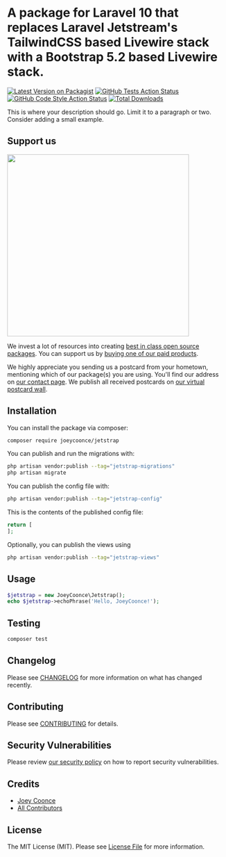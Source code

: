 # A package for Laravel 10 that replaces Laravel Jetstream's TailwindCSS based Livewire stack with a Bootstrap 5.2 based Livewire stack.

[![Latest Version on Packagist](https://img.shields.io/packagist/v/joeycoonce/jetstrap.svg?style=flat-square)](https://packagist.org/packages/joeycoonce/jetstrap)
[![GitHub Tests Action Status](https://img.shields.io/github/actions/workflow/status/joeycoonce/jetstrap/run-tests.yml?branch=main&label=tests&style=flat-square)](https://github.com/joeycoonce/jetstrap/actions?query=workflow%3Arun-tests+branch%3Amain)
[![GitHub Code Style Action Status](https://img.shields.io/github/actions/workflow/status/joeycoonce/jetstrap/fix-php-code-style-issues.yml?branch=main&label=code%20style&style=flat-square)](https://github.com/joeycoonce/jetstrap/actions?query=workflow%3A"Fix+PHP+code+style+issues"+branch%3Amain)
[![Total Downloads](https://img.shields.io/packagist/dt/joeycoonce/jetstrap.svg?style=flat-square)](https://packagist.org/packages/joeycoonce/jetstrap)

This is where your description should go. Limit it to a paragraph or two. Consider adding a small example.

## Support us

[<img src="https://github-ads.s3.eu-central-1.amazonaws.com/jetstrap.jpg?t=1" width="419px" />](https://spatie.be/github-ad-click/jetstrap)

We invest a lot of resources into creating [best in class open source packages](https://spatie.be/open-source). You can support us by [buying one of our paid products](https://spatie.be/open-source/support-us).

We highly appreciate you sending us a postcard from your hometown, mentioning which of our package(s) you are using. You'll find our address on [our contact page](https://spatie.be/about-us). We publish all received postcards on [our virtual postcard wall](https://spatie.be/open-source/postcards).

## Installation

You can install the package via composer:

```bash
composer require joeycoonce/jetstrap
```

You can publish and run the migrations with:

```bash
php artisan vendor:publish --tag="jetstrap-migrations"
php artisan migrate
```

You can publish the config file with:

```bash
php artisan vendor:publish --tag="jetstrap-config"
```

This is the contents of the published config file:

```php
return [
];
```

Optionally, you can publish the views using

```bash
php artisan vendor:publish --tag="jetstrap-views"
```

## Usage

```php
$jetstrap = new JoeyCoonce\Jetstrap();
echo $jetstrap->echoPhrase('Hello, JoeyCoonce!');
```

## Testing

```bash
composer test
```

## Changelog

Please see [CHANGELOG](CHANGELOG.md) for more information on what has changed recently.

## Contributing

Please see [CONTRIBUTING](CONTRIBUTING.md) for details.

## Security Vulnerabilities

Please review [our security policy](../../security/policy) on how to report security vulnerabilities.

## Credits

- [Joey Coonce](https://github.com/joeycoonce)
- [All Contributors](../../contributors)

## License

The MIT License (MIT). Please see [License File](LICENSE.md) for more information.
